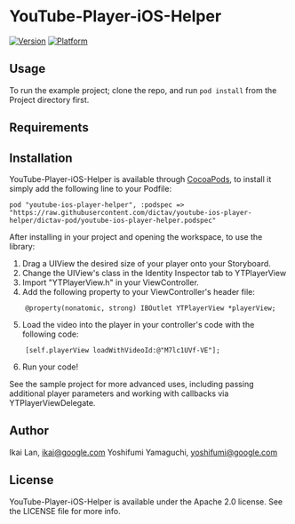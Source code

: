 # YouTube-Player-iOS-Helper

[![Version](http://cocoapod-badges.herokuapp.com/v/YouTube-Player-iOS-Helper/badge.png)](http://cocoadocs.org/docsets/YouTube-Player-iOS-Helper)
[![Platform](http://cocoapod-badges.herokuapp.com/p/YouTube-Player-iOS-Helper/badge.png)](http://cocoadocs.org/docsets/YouTube-Player-iOS-Helper)

## Usage

To run the example project; clone the repo, and run `pod install` from the Project directory first.

## Requirements

## Installation

YouTube-Player-iOS-Helper is available through [CocoaPods](http://cocoapods.org), to install
it simply add the following line to your Podfile:

    pod "youtube-ios-player-helper", :podspec => "https://raw.githubusercontent.com/dictav/youtube-ios-player-helper/dictav-pod/youtube-ios-player-helper.podspec"

After installing in your project and opening the workspace, to use the library:

  1. Drag a UIView the desired size of your player onto your Storyboard.
  2. Change the UIView's class in the Identity Inspector tab to YTPlayerView
  3. Import "YTPlayerView.h" in your ViewController.
  4. Add the following property to your ViewController's header file:
```objc
    @property(nonatomic, strong) IBOutlet YTPlayerView *playerView;
```
  5. Load the video into the player in your controller's code with the following code:
```objc
    [self.playerView loadWithVideoId:@"M7lc1UVf-VE"];
```
  6. Run your code!

See the sample project for more advanced uses, including passing additional player parameters and
working with callbacks via YTPlayerViewDelegate.

## Author

Ikai Lan, ikai@google.com
Yoshifumi Yamaguchi, yoshifumi@google.com

## License

YouTube-Player-iOS-Helper is available under the Apache 2.0 license. See the LICENSE file for more info.
